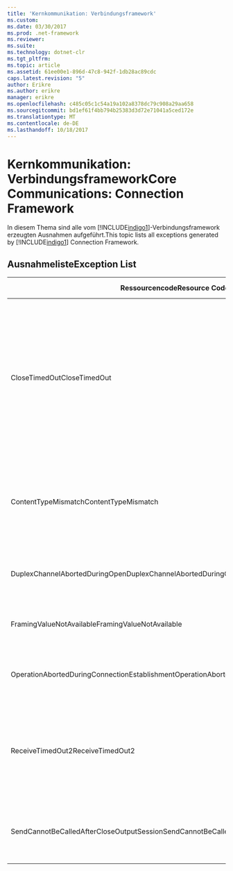 ```yaml
---
title: 'Kernkommunikation: Verbindungsframework'
ms.custom: 
ms.date: 03/30/2017
ms.prod: .net-framework
ms.reviewer: 
ms.suite: 
ms.technology: dotnet-clr
ms.tgt_pltfrm: 
ms.topic: article
ms.assetid: 61ee00e1-896d-47c8-942f-1db28ac89cdc
caps.latest.revision: "5"
author: Erikre
ms.author: erikre
manager: erikre
ms.openlocfilehash: c485c05c1c54a19a102a8378dc79c908a29aa658
ms.sourcegitcommit: bd1ef61f4bb794b25383d3d72e71041a5ced172e
ms.translationtype: MT
ms.contentlocale: de-DE
ms.lasthandoff: 10/18/2017
---
```

# <a name="core-communications-connection-framework"></a><span data-ttu-id="83a52-102">Kernkommunikation: Verbindungsframework</span><span class="sxs-lookup"><span data-stu-id="83a52-102">Core Communications: Connection Framework</span></span>
<span data-ttu-id="83a52-103">In diesem Thema sind alle vom [!INCLUDE[indigo1](../../../../../includes/indigo1-md.md)]-Verbindungsframework erzeugten Ausnahmen aufgeführt.</span><span class="sxs-lookup"><span data-stu-id="83a52-103">This topic lists all exceptions generated by [!INCLUDE[indigo1](../../../../../includes/indigo1-md.md)] Connection Framework.</span></span>  
  
## <a name="exception-list"></a><span data-ttu-id="83a52-104">Ausnahmeliste</span><span class="sxs-lookup"><span data-stu-id="83a52-104">Exception List</span></span>  
  
|<span data-ttu-id="83a52-105">Ressourcencode</span><span class="sxs-lookup"><span data-stu-id="83a52-105">Resource Code</span></span>|<span data-ttu-id="83a52-106">Ressourcenzeichenfolge</span><span class="sxs-lookup"><span data-stu-id="83a52-106">Resource String</span></span>|  
|-------------------|---------------------|  
|<span data-ttu-id="83a52-107">CloseTimedOut</span><span class="sxs-lookup"><span data-stu-id="83a52-107">CloseTimedOut</span></span>|<span data-ttu-id="83a52-108">Das Zeitlimit der Close-Methode ist nach der angegebenen Zeit überschritten worden.</span><span class="sxs-lookup"><span data-stu-id="83a52-108">The Close method timed out after the specified time.</span></span> <span data-ttu-id="83a52-109">Erhöhen Sie den Timeoutwert, der für den Aufruf der Close-Methode übergeben wird, oder erhöhen Sie den CloseTimeout-Wert in der Bindung.</span><span class="sxs-lookup"><span data-stu-id="83a52-109">Increase the timeout value that is passed to the call to Close or increase the CloseTimeout value on the binding.</span></span> <span data-ttu-id="83a52-110">Die für diesen Vorgang zugewiesene Zeit war möglicherweise ein Teil eines längeren Timeouts.</span><span class="sxs-lookup"><span data-stu-id="83a52-110">The time allotted to this operation may have been a portion of a longer timeout.</span></span>|  
|<span data-ttu-id="83a52-111">ContentTypeMismatch</span><span class="sxs-lookup"><span data-stu-id="83a52-111">ContentTypeMismatch</span></span>|<span data-ttu-id="83a52-112">Der angegebene Inhaltstyp wurde an einen Dienst gesendet, der den angegebenen Typ erwartet hat.</span><span class="sxs-lookup"><span data-stu-id="83a52-112">The specified content type was sent to a service that was expecting the specified.</span></span> <span data-ttu-id="83a52-113">Möglicherweise besteht keine Übereinstimmung zwischen Client- und Dienstbindung.</span><span class="sxs-lookup"><span data-stu-id="83a52-113">The client and service bindings may be mismatched.</span></span>|  
|<span data-ttu-id="83a52-114">DuplexChannelAbortedDuringOpen</span><span class="sxs-lookup"><span data-stu-id="83a52-114">DuplexChannelAbortedDuringOpen</span></span>|<span data-ttu-id="83a52-115">Der Duplexkanal für die angegebene Verbindung wurde während des Open-Vorgangs beendet. </span><span class="sxs-lookup"><span data-stu-id="83a52-115">The duplex channel to the specified terminated during the Open process.</span></span>|  
|<span data-ttu-id="83a52-116">FramingValueNotAvailable</span><span class="sxs-lookup"><span data-stu-id="83a52-116">FramingValueNotAvailable</span></span>|<span data-ttu-id="83a52-117">Auf den Wert kann nicht zugegriffen werden, da er nicht vollständig decodiert wurde.</span><span class="sxs-lookup"><span data-stu-id="83a52-117">The value cannot be accessed because it is not fully decoded.</span></span>|  
|<span data-ttu-id="83a52-118">OperationAbortedDuringConnectionEstablishment</span><span class="sxs-lookup"><span data-stu-id="83a52-118">OperationAbortedDuringConnectionEstablishment</span></span>|<span data-ttu-id="83a52-119">Der Vorgang wurde beendet, während die angegebene Verbindung hergestellt wurde.</span><span class="sxs-lookup"><span data-stu-id="83a52-119">The operation was terminated while establishing a connection to the specified.</span></span>|  
|<span data-ttu-id="83a52-120">ReceiveTimedOut2</span><span class="sxs-lookup"><span data-stu-id="83a52-120">ReceiveTimedOut2</span></span>|<span data-ttu-id="83a52-121">Das Zeitlimit des Empfangsvorgangs ist nach der angegebenen Zeit überschritten worden.</span><span class="sxs-lookup"><span data-stu-id="83a52-121">The receive operation has timed out after the specified time.</span></span> <span data-ttu-id="83a52-122">Die für diesen Vorgang zugewiesene Zeit war möglicherweise ein Teil eines längeren Timeouts.</span><span class="sxs-lookup"><span data-stu-id="83a52-122">The time allotted to this operation may have been a portion of a longer timeout.</span></span>|  
|<span data-ttu-id="83a52-123">SendCannotBeCalledAfterCloseOutputSession</span><span class="sxs-lookup"><span data-stu-id="83a52-123">SendCannotBeCalledAfterCloseOutputSession</span></span>|<span data-ttu-id="83a52-124">Sie können keine Nachrichten für einen Kanal senden, nachdem CloseOutputSession aufgerufen wurde.</span><span class="sxs-lookup"><span data-stu-id="83a52-124">You cannot send messages on a channel after CloseOutputSession has been called.</span></span>|
